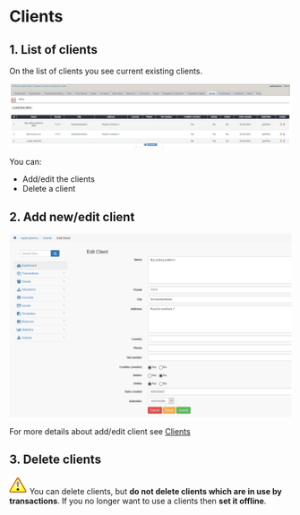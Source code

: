 # Clients

## 1. List of clients

On the list of clients you see current existing clients.

![List of clients](../../.gitbook/assets/en_admin_clients.png)

You can:

* Add/edit the clients
* Delete a client

## 2. Add new/edit client

![Creation of new client](../../.gitbook/assets/en_clients_edit.png)

For more details about add/edit client see [Clients](../the-user-side/clients.md)

## 3. Delete clients

![Important](../../.gitbook/assets/en_important.png)
You can delete clients, but **do not delete clients which are in use by transactions**. If you no longer want to use a clients then **set it offline**.
